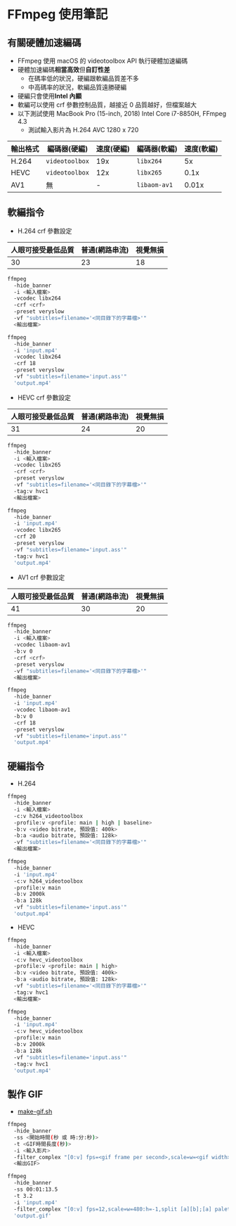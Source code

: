 # FFmpeg 使用筆記

## 有關硬體加速編碼

- FFmpeg 使用 macOS 的 videotoolbox API 執行硬體加速編碼
- 硬體加速編碼**相當高效**但**自訂性差**
  - 在碼率低的狀況，硬編跟軟編品質差不多
  - 中高碼率的狀況，軟編品質遠勝硬編
- 硬編只會使用**Intel 內顯**
- 軟編可以使用 crf 參數控制品質，越接近 0 品質越好，但檔案越大
- 以下測試使用 MacBook Pro (15-inch, 2018) Intel Core i7-8850H, FFmpeg 4.3
  - 測試輸入影片為 H.264 AVC 1280 x 720

| 輸出格式 | 編碼器(硬編)   | 速度(硬編) | 編碼器(軟編) | 速度(軟編) |
| -------- | -------------- | ---------- | ------------ | ---------- |
| H.264    | `videotoolbox` | 19x        | `libx264`    | 5x         |
| HEVC     | `videotoolbox` | 12x        | `libx265`    | 0.1x       |
| AV1      | 無             | -          | `libaom-av1` | 0.01x      |

## 軟編指令

- H.264 crf 參數設定

| 人眼可接受最低品質 | 普通(網路串流) | 視覺無損 |
| ------------------ | -------------- | -------- |
| 30                 | 23             | 18       |

```bash
ffmpeg
  -hide_banner
  -i <輸入檔案>
  -vcodec libx264
  -crf <crf>
  -preset veryslow
  -vf "subtitles=filename='<同目錄下的字幕檔>'"
  <輸出檔案>
```

```bash
ffmpeg
  -hide_banner
  -i 'input.mp4'
  -vcodec libx264
  -crf 18
  -preset veryslow
  -vf "subtitles=filename='input.ass'"
  'output.mp4'
```

- HEVC crf 參數設定

| 人眼可接受最低品質 | 普通(網路串流) | 視覺無損 |
| ------------------ | -------------- | -------- |
| 31                 | 24             | 20       |

```bash
ffmpeg
  -hide_banner
  -i <輸入檔案>
  -vcodec libx265
  -crf <crf>
  -preset veryslow
  -vf "subtitles=filename='<同目錄下的字幕檔>'"
  -tag:v hvc1
  <輸出檔案>
```

```bash
ffmpeg
  -hide_banner
  -i 'input.mp4'
  -vcodec libx265
  -crf 20
  -preset veryslow
  -vf "subtitles=filename='input.ass'"
  -tag:v hvc1
  'output.mp4'
```

- AV1 crf 參數設定

| 人眼可接受最低品質 | 普通(網路串流) | 視覺無損 |
| ------------------ | -------------- | -------- |
| 41                 | 30             | 20       |

```bash
ffmpeg
  -hide_banner
  -i <輸入檔案>
  -vcodec libaom-av1
  -b:v 0
  -crf <crf>
  -preset veryslow
  -vf "subtitles=filename='<同目錄下的字幕檔>'"
  <輸出檔案>
```

```bash
ffmpeg
  -hide_banner
  -i 'input.mp4'
  -vcodec libaom-av1
  -b:v 0
  -crf 18
  -preset veryslow
  -vf "subtitles=filename='input.ass'"
  'output.mp4'
```

## 硬編指令

- H.264

```bash
ffmpeg
  -hide_banner
  -i <輸入檔案>
  -c:v h264_videotoolbox
  -profile:v <profile: main | high | baseline>
  -b:v <video bitrate, 預設值: 400k>
  -b:a <audio bitrate, 預設值: 128k>
  -vf "subtitles=filename='<同目錄下的字幕檔>'"
  <輸出檔案>
```

```bash
ffmpeg
  -hide_banner
  -i 'input.mp4'
  -c:v h264_videotoolbox
  -profile:v main
  -b:v 2000k
  -b:a 128k
  -vf "subtitles=filename='input.ass'"
  'output.mp4'
```

- HEVC

```bash
ffmpeg
  -hide_banner
  -i <輸入檔案>
  -c:v hevc_videotoolbox
  -profile:v <profile: main | high>
  -b:v <video bitrate, 預設值: 400k>
  -b:a <audio bitrate, 預設值: 128k>
  -vf "subtitles=filename='<同目錄下的字幕檔>'"
  -tag:v hvc1
  <輸出檔案>
```

```bash
ffmpeg
  -hide_banner
  -i 'input.mp4'
  -c:v hevc_videotoolbox
  -profile:v main
  -b:v 2000k
  -b:a 128k
  -vf "subtitles=filename='input.ass'"
  -tag:v hvc1
  'output.mp4'
```

## 製作 GIF

- [make-gif.sh](../scripts/make-gif.sh)

```bash
ffmpeg
  -hide_banner
  -ss <開始時間(秒 或 時:分:秒)>
  -t <GIF時間長度(秒)>
  -i <輸入影片>
  -filter_complex "[0:v] fps=<gif frame per second>,scale=w=<gif width>:h=-1,split [a][b];[a] palettegen=stats_mode=single [p];[b][p] paletteuse=new=1"
  <輸出GIF>
```

```bash
ffmpeg
  -hide_banner
  -ss 00:01:13.5
  -t 3.2
  -i 'input.mp4'
  -filter_complex "[0:v] fps=12,scale=w=480:h=-1,split [a][b];[a] palettegen=stats_mode=single [p];[b][p] paletteuse=new=1"
  'output.gif'
```
